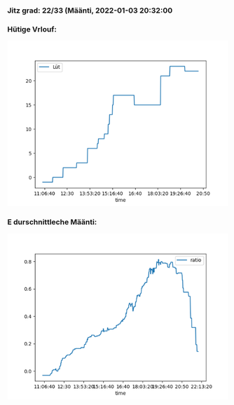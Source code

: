 ### Jitz grad: 22/33 (Määnti, 2022-01-03 20:32:00

### Hütige Vrlouf:
![Graph](Today.png)

### E durschnittleche Määnti:
![Graph](Määnti.png)